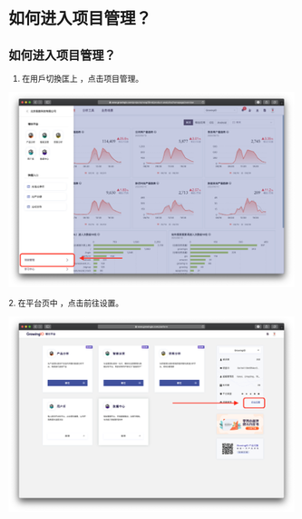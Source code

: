 # 如何进入项目管理？

## 如何进入项目管理？

1. 在用戶切換匡上 ，点击项目管理。

![](../../.gitbook/assets/ying-mu-jie-tu-20200617-xia-wu-7.56.55.png)

2\. 在平台页中 ，点击前往设置。

![](../../.gitbook/assets/ying-mu-jie-tu-20200617-xia-wu-7.56.19.png)
